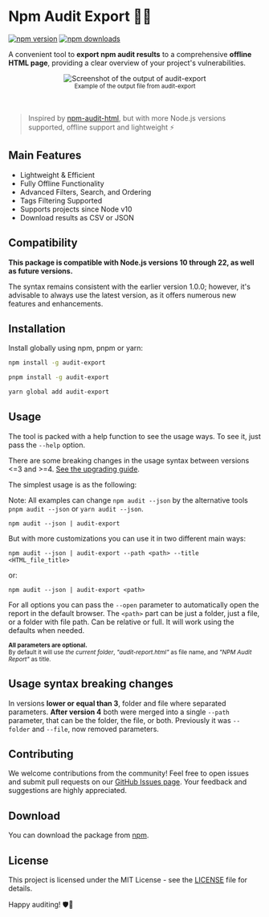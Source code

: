 # Npm Audit Export 🕵️‍♂️

[![npm version](https://img.shields.io/npm/v/audit-export?style=flat-square)](https://www.npmjs.com/package/audit-export)
[![npm downloads](https://img.shields.io/npm/dy/audit-export?style=flat-square)](https://www.npmjs.com/package/audit-export)

A convenient tool to **export npm audit results** to a comprehensive **offline HTML page**, providing a clear overview of your project's vulnerabilities.

<div align="center" width="100%">
    <img src="https://raw.githubusercontent.com/hotaydev/audit-export/refs/heads/main/.github/images/screenshot.jpg" alt="Screenshot of the output of audit-export"/><br/>
    <sub align="center">Example of the output file from audit-export</sub>
</div><br/><br/>

> Inspired by [npm-audit-html](https://www.npmjs.com/package/npm-audit-html), but with more Node.js versions supported, offline support and lightweight ⚡

## Main Features

- Lightweight & Efficient
- Fully Offline Functionality
- Advanced Filters, Search, and Ordering
- Tags Filtering Supported
- Supports projects since Node v10
- Download results as CSV or JSON

## Compatibility

**This package is compatible with Node.js versions 10 through 22, as well as future versions.**

The syntax remains consistent with the earlier version 1.0.0; however, it's advisable to always use the latest version, as it offers numerous new features and enhancements.

## Installation

Install globally using npm, pnpm or yarn:

```bash
npm install -g audit-export
```

```bash
pnpm install -g audit-export
```

```bash
yarn global add audit-export
```

## Usage

The tool is packed with a help function to see the usage ways. To see it, just pass the `--help` option.

There are some breaking changes in the usage syntax between versions <=3 and >=4. [See the upgrading guide](#usage-syntax-breaking-changes).

The simplest usage is as the following:

Note: All examples can change `npm audit --json` by the alternative tools `pnpm audit --json` or `yarn audit --json`.

```
npm audit --json | audit-export
```

But with more customizations you can use it in two different main ways:

```
npm audit --json | audit-export --path <path> --title <HTML_file_title>
```

or:

```
npm audit --json | audit-export <path>
```

For all options you can pass the `--open` parameter to automatically open the report in the default browser.
The `<path>` part can be just a folder, just a file, or a folder with file path. Can be relative or full. It will work using the defaults when needed.

<sub><strong>All parameters are optional.</strong><br/>By default it will use <i>the current folder</i>, <i>"audit-report.html"</i> as file name, and <i>"NPM Audit Report"</i> as title.</sub>

## Usage syntax breaking changes

In versions **lower or equal than 3**, folder and file where separated parameters. **After version 4** both were merged into a single `--path` parameter, that can be the folder, the file, or both. Previously it was `--folder` and `--file`, now removed parameters.

## Contributing

We welcome contributions from the community! Feel free to open issues and submit pull requests on our [GitHub Issues page](https://github.com/hotaydev/audit-export/issues). Your feedback and suggestions are highly appreciated.

## Download

You can download the package from [npm](https://www.npmjs.com/package/audit-export).

## License

This project is licensed under the MIT License - see the [LICENSE](https://github.com/hotaydev/audit-export/blob/main/LICENSE) file for details.

Happy auditing! 🛡️🚀
